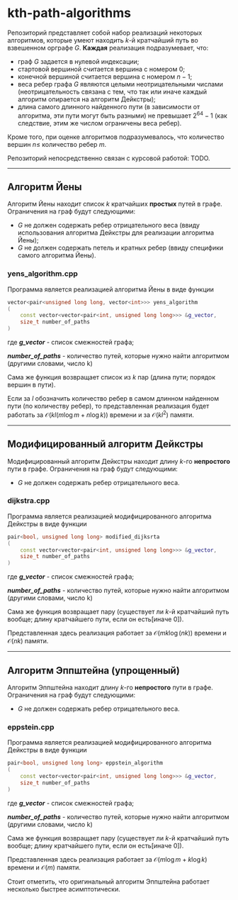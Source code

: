 # kth-path-algorithms
Репозиторий представляет собой набор реализаций некоторых алгоритмов, которые умеют находить $k$-й кратчайший путь во взвешенном орграфе $G$.
__Каждая__ реализация подразумевает, что:

- граф $G$ задается в нулевой индексации;
- стартовой вершиной считается вершина с номером $0$;
- конечной вершиной считается вершина с номером $n - 1$;
- веса ребер графа $G$ являются целыми неотрицательными числами (неотрицательность связана с тем, что так или иначе каждый алгоритм опирается на алгоритм Дейкстры);
- длина самого длинного найденного пути (в зависимости от алгоритма, эти пути могут быть разными) не превышает $2^{64} - 1$ (как следствие, этим же числом ограничены веса ребер).

Кроме того, при оценке алгоритмов подразумевалось, что количество вершин $n \le$ количество ребер  $m$.

Репозиторий непосредственно связан с курсовой работой: TODO.
____
## Алгоритм Йены
Алгоритм Йены находит список $k$ кратчайших __простых__ путей в графе.
Ограничения на граф будут следующими:

- $G$ не должен содержать ребер отрицательного веса (ввиду использования алгоритма Дейкстры для реализации алгоритма Йены);
- $G$ не должен содержать петель и кратных ребер (ввиду специфики самого алгоритма Йены).


### yens_algorithm.cpp
Программа является реализацией алгоритма Йены в виде функции 
```c++ 
vector<pair<unsigned long long, vector<int>>> yens_algorithm
(
    const vector<vector<pair<int, unsigned long long>>> &g_vector, 
    size_t number_of_paths
)
```
где
___g_vector___ - список смежностей графа;

___number_of_paths___ - количество путей, которые нужно найти алгоритмом (другими словами, число k)

Сама же функция возвращает список из $k$ пар (длина пути; порядок вершин в пути).

Если за $l$ обозначить количество ребер в самом длинном найденном пути (по количеству ребер), то представленная реализация будет работать за $\mathcal{O}(kl(m \log m + n \log k))$ времени и за $\mathcal{O}(kl^2)$ памяти.
____

## Модифицированный алгоритм Дейкстры

Модифицированный алгоритм Дейкстры находит длину $k$-го __непростого__ пути в графе.
Ограничения на граф будут следующими:

- $G$ не должен содержать ребер отрицательного веса.

### dijkstra.cpp

Программа является реализацией модифицированного алгоритма Дейкстры в виде функции 
```c++ 
pair<bool, unsigned long long> modified_dijksrta
(
    const vector<vector<pair<int, unsigned long long>>> &g_vector, 
    size_t number_of_paths
)
```
где
___g_vector___ - список смежностей графа;

___number_of_paths___ - количество путей, которые нужно найти алгоритмом (другими словами, число k)

Сама же функция возвращает пару (существует ли $k$-й кратчайший путь вообще; длину кратчайшего пути, если он есть[иначе $0$]).

Представленная здесь реализация работает за $\mathcal{O}(mk \log (nk) )$ времени и $\mathcal{O}(nk)$ памяти.
____
## Алгоритм Эппштейна (упрощенный)

Алгоритм Эппштейна находит длину $k$-го __непростого__ пути в графе.
Ограничения на граф будут следующими:

- $G$ не должен содержать ребер отрицательного веса.

### eppstein.cpp

Программа является реализацией модифицированного алгоритма Дейкстры в виде функции 
```c++ 
pair<bool, unsigned long long> eppstein_algorithm
(
    const vector<vector<pair<int, unsigned long long>>> &g_vector, 
    size_t number_of_paths
)
```
где
___g_vector___ - список смежностей графа;

___number_of_paths___ - количество путей, которые нужно найти алгоритмом (другими словами, число k)

Сама же функция возвращает пару (существует ли $k$-й кратчайший путь вообще; длину кратчайшего пути, если он есть[иначе $0$]).

Представленная здесь реализация работает за $\mathcal{O}(m \log m + k \log k)$ времени и $\mathcal{O}(m)$ памяти.

Стоит отметить, что оригинальный алгоритм Эппштейна работает несколько быстрее асимптотически.
